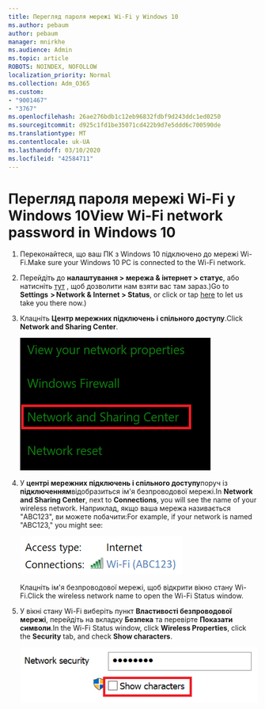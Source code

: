 ```yaml
---
title: Перегляд пароля мережі Wi-Fi у Windows 10
ms.author: pebaum
author: pebaum
manager: mnirkhe
ms.audience: Admin
ms.topic: article
ROBOTS: NOINDEX, NOFOLLOW
localization_priority: Normal
ms.collection: Adm_O365
ms.custom:
- "9001467"
- "3767"
ms.openlocfilehash: 26ae276bdb1c12eb96832fdbf9d243ddc1ed0250
ms.sourcegitcommit: d925c1fd1be35071cd422b9d7e5ddd6c700590de
ms.translationtype: MT
ms.contentlocale: uk-UA
ms.lasthandoff: 03/10/2020
ms.locfileid: "42584711"
---
```

# <a name="view-wi-fi-network-password-in-windows-10"></a><span data-ttu-id="bd957-102">Перегляд пароля мережі Wi-Fi у Windows 10</span><span class="sxs-lookup"><span data-stu-id="bd957-102">View Wi-Fi network password in Windows 10</span></span>

1. <span data-ttu-id="bd957-103">Переконайтеся, що ваш ПК з Windows 10 підключено до мережі Wi-Fi.</span><span class="sxs-lookup"><span data-stu-id="bd957-103">Make sure your Windows 10 PC is connected to the Wi-Fi network.</span></span>

2. <span data-ttu-id="bd957-104">Перейдіть до **налаштування > мережа & інтернет > статус**, або натисніть [тут](ms-settings:network?activationSource=GetHelp) , щоб дозволити нам взяти вас там зараз.)</span><span class="sxs-lookup"><span data-stu-id="bd957-104">Go to **Settings  > Network & Internet  > Status**, or click or tap [here](ms-settings:network?activationSource=GetHelp) to let us take you there now.)</span></span>

3. <span data-ttu-id="bd957-105">Клацніть **Центр мережних підключень і спільного доступу**.</span><span class="sxs-lookup"><span data-stu-id="bd957-105">Click **Network and Sharing Center**.</span></span>

    ![Центр мережних підключень і спільного доступу.](media/network-sharing-center.png)

4. <span data-ttu-id="bd957-107">У **центрі мережних підключень і спільного доступу**поруч із **підключенням**відобразиться ім'я безпроводової мережі.</span><span class="sxs-lookup"><span data-stu-id="bd957-107">In **Network and Sharing Center**, next to **Connections**, you will see the name of your wireless network.</span></span> <span data-ttu-id="bd957-108">Наприклад, якщо ваша мережа називається "ABC123", ви можете побачити:</span><span class="sxs-lookup"><span data-stu-id="bd957-108">For example, if your network is named "ABC123," you might see:</span></span>

    ![Мережні підключення.](media/network-connections.png)

    <span data-ttu-id="bd957-110">Клацніть ім'я безпроводової мережі, щоб відкрити вікно стану Wi-Fi.</span><span class="sxs-lookup"><span data-stu-id="bd957-110">Click the wireless network name to open the Wi-Fi Status window.</span></span> 

5. <span data-ttu-id="bd957-111">У вікні стану Wi-Fi виберіть пункт **Властивості безпроводової мережі**, перейдіть на вкладку **Безпека** та перевірте **Показати символи**.</span><span class="sxs-lookup"><span data-stu-id="bd957-111">In the Wi-Fi Status window, click **Wireless Properties**, click the **Security** tab, and check **Show characters**.</span></span>

    ![Показати символи паролів Wi-Fi.](media/show-password-characters.png)


